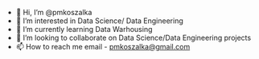 - 👋 Hi, I’m @pmkoszalka
- 👀 I’m interested in Data Science/ Data Engineering
- 🌱 I’m currently learning Data Warhousing
- 💞️ I’m looking to collaborate on Data Science/Data Engineering projects 
- 📫 How to reach me email - pmkoszalka@gmail.com

<!---
pmkoszalka/pmkoszalka is a ✨ special ✨ repository because its `README.md` (this file) appears on your GitHub profile.
You can click the Preview link to take a look at your changes.
--->
